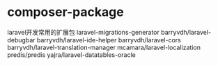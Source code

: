 # composer-package
laravel开发常用的扩展包
laravel-migrations-generator
barryvdh/laravel-debugbar
barryvdh/laravel-ide-helper
barryvdh/laravel-cors
barryvdh/laravel-translation-manager
mcamara/laravel-localization
predis/predis
yajra/laravel-datatables-oracle
